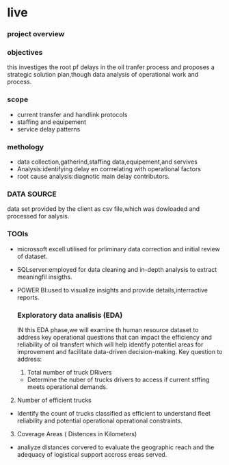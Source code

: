 # live

### project overview

### objectives
this investiges the root pf delays in the oil tranfer process and proposes a strategic solution plan,though data analysis of operational work and process.

### scope
- current transfer and handlink protocols
- staffing and equipement
- service delay patterns

 ### methology
  - data collection,gatherind,staffing data,equipement,and servives
  - Analysis:identifying delay en corrrelating with operational factors
  - root cause analysis:diagnotic main delay contributors.

  ### DATA SOURCE
  data set provided by the client as csv file,which was dowloaded and processed for aalysis.

  ### TOOls
- microssoft excell:utilised for prliminary data correction and initial review of dataset.
- SQLserver:employed for data cleaning and in-depth analysis to extract meaningfil insigths.
- POWER BI:used to visualize insights and provide details,interractive reports.

  ### Exploratory data analisis (EDA)
  IN this EDA phase,we will examine th human resource dataset to address key operational questions that can impact the efficiency and reliability of oil transfert which will help identify potentiel areas for improvement and facilitate data-driven decision-making.
  Key question to address:
  1. Total number of truck DRivers
  * Determine the nuber of trucks drivers to access if current stffing meets operational demands.
 2. Number of efficient trucks
  * Identify the count of trucks classified as efficient to understand fleet reliability and potential operational operational constraints.
 3. Coverage Areas ( Distences in Kilometers)
  * analiyze distances corvered to evaluate the geographic reach  and the adequacy of logistical support accross ereas served.

